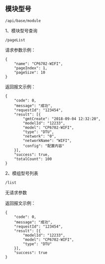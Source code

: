 ## 模块型号

```
/api/base/module
```

1、模块型号查询

```
/pageList
```

请求参数示例：

```
{
    "name": "CP6702-WIFI",
    "pageIndex": 1,
    "pageSize": 10
}
```

返回报文示例：

```
{
    "code": 0,
    "message": "成功",
    "requestId": "123454",
    "result": [{
        "gmtCreate": "2018-09-04 12:32:20",
        "modelId": "12233",
        "model": "CP6702-WIFI",
        "type": "DTU",
        "network": "0",
        "networkName": "WIFI",
        "config": "配置内容"
    }],
    "success": true,
    "totalCount": 100
}
```

2、模组型号列表

```
/list
```

无请求参数

返回报文示例：

```
{
    "code": 0,
    "message": "成功",
    "requestId": "123454",
    "result": [{
        "modelId": "12233",
        "model": "CP6702-WIFI",
        "type": "DTU"
    }],
    "success": true
}
```



